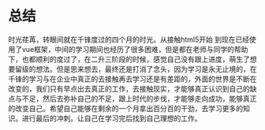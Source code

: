总结
=======
时光荏苒，转眼间就在千锋度过的四个月的时光。从接触html5开始 到现在已经使用了vue框架，中间的学习期间也经历了很多困难，但是都在老师与同学的帮助下，也都顺利的度过了，在二升三阶段的时候，感觉自己没有跟上进度，萌生了想要留级的想法。但是思来想去，最终还是打消了念头，因为学习是永无止境的，在千锋的学习与在企业中真正的去接触再去学习还是有差距的，外面的世界是不断在改变的，我们只有早点出去真正的工作，去接触现实，才能够真正认识到自己的缺点与不足，然后去弥补自己的不足，跟上时代的步伐，才能够走向成功，能够真正的改变自己。希望自己能够在剩余的一个月拿出百分百的干劲，去学习更多的知识。进行最后的冲刺。让自己在学习完后找到自己理想的工作。